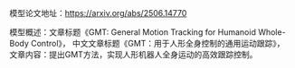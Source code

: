 模型论文地址：https://arxiv.org/abs/2506.14770

模型概述：文章标题《GMT: General Motion Tracking for Humanoid Whole-Body Control》，
中文文章标题《GMT：用于人形全身控制的通用运动跟踪》，
文章内容：提出GMT方法，实现人形机器人全身运动的高效跟踪控制。
